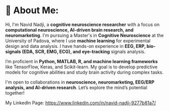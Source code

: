 # 🌟 About Me:

Hi, I'm Navid Nadji, a **cognitive neuroscience researcher** with a focus on **computational neuroscience, AI-driven brain research, and neuromarketing**. I'm pursuing a Master's in **Cognitive Neuroscience** at the University of Padova, where I use **machine learning** for experimental design and data analysis.
I have hands-on experience in **EEG, ERP, bio-signals (EDA, SCR, EMG, ECG), and eye-tracking** signals analysis.



I’m proficient in **Python, MATLAB, R, and machine learning frameworks** like TensorFlow, Keras, and Scikit-learn. My goal is to develop predictive models for cognitive abilities and study brain activity during complex tasks.

I'm open to collaborations in **neuroscience, neuromarketing, EEG/ERP analysis, and AI-driven research**. Let’s explore the mind’s potential together!

My LinkedIn Page:  https://www.linkedin.com/in/navid-nadji-9277b81a7/
